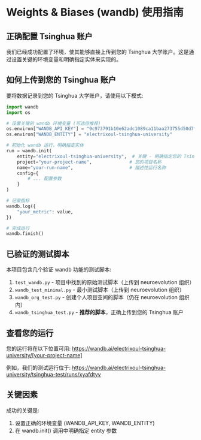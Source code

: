 # Weights & Biases (wandb) 使用指南

## 正确配置 Tsinghua 账户

我们已经成功配置了环境，使其能够直接上传到您的 Tsinghua 大学账户。这是通过设置关键的环境变量和明确指定实体来实现的。

## 如何上传到您的 Tsinghua 账户

要将数据记录到您的 Tsinghua 大学账户，请使用以下模式:

```python
import wandb
import os

# 设置关键的 wandb 环境变量 (可选但推荐)
os.environ["WANDB_API_KEY"] = "9c973791b10e62adc1089ca11baa273755d50d7f"
os.environ["WANDB_ENTITY"] = "electrixoul-tsinghua-university"

# 初始化 wandb 运行，明确指定实体
run = wandb.init(
    entity="electrixoul-tsinghua-university",  # 关键 - 明确指定您的 Tsinghua 账户
    project="your-project-name",              # 您的项目名称
    name="your-run-name",                     # 描述性运行名称
    config={
        # ... 配置参数
    }
)

# 记录指标
wandb.log({
    "your_metric": value,
})

# 完成运行
wandb.finish()
```

## 已验证的测试脚本

本项目包含几个验证 wandb 功能的测试脚本:

1. `test_wandb.py` - 项目中找到的原始测试脚本（上传到 neuroevolution 组织）
2. `wandb_test_minimal.py` - 最小测试脚本（上传到 neuroevolution 组织）
3. `wandb_org_test.py` - 创建个人项目空间的脚本（仍在 neuroevolution 组织内）
4. `wandb_tsinghua_test.py` - **推荐的脚本**，正确上传到您的 Tsinghua 账户

## 查看您的运行

您的运行将在以下位置可用:
https://wandb.ai/electrixoul-tsinghua-university/[your-project-name]

例如，我们的测试运行位于:
https://wandb.ai/electrixoul-tsinghua-university/tsinghua-test/runs/xyafdtyv

## 关键因素

成功的关键是:

1. 设置正确的环境变量 (WANDB_API_KEY, WANDB_ENTITY)
2. 在 wandb.init() 调用中明确指定 entity 参数
